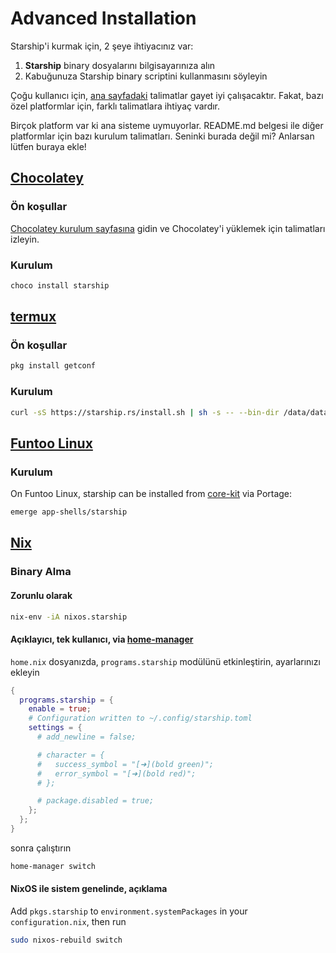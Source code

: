 # Advanced Installation

Starship'i kurmak için, 2 şeye ihtiyacınız var:

1. **Starship** binary dosyalarını bilgisayarınıza alın
1. Kabuğunuza Starship binary scriptini kullanmasını söyleyin

Çoğu kullanıcı için, [ana sayfadaki](/guide/#🚀-installation) talimatlar gayet iyi çalışacaktır. Fakat, bazı özel platformlar için, farklı talimatlara ihtiyaç vardır.

Birçok platform var ki ana sisteme uymuyorlar. README.md belgesi ile diğer platformlar için bazı kurulum talimatları. Seninki burada değil mi? Anlarsan lütfen buraya ekle!

## [Chocolatey ](https://chocolatey.org)

### Ön koşullar

[Chocolatey kurulum sayfasına](https://chocolatey.org/install) gidin ve Chocolatey'i yüklemek için talimatları izleyin.

### Kurulum

```powershell
choco install starship
```

## [termux](https://termux.com)

### Ön koşullar

```sh
pkg install getconf
```

### Kurulum

```sh
curl -sS https://starship.rs/install.sh | sh -s -- --bin-dir /data/data/com.termux/files/usr/bin
```

## [Funtoo Linux](https://www.funtoo.org/Welcome)

### Kurulum

On Funtoo Linux, starship can be installed from [core-kit](https://github.com/funtoo/core-kit/tree/1.4-release/app-shells/starship) via Portage:

```sh
emerge app-shells/starship
```

## [Nix](https://nixos.wiki/wiki/Nix)

### Binary Alma

#### Zorunlu olarak

```sh
nix-env -iA nixos.starship
```

#### Açıklayıcı, tek kullanıcı, via [home-manager](https://github.com/nix-community/home-manager)

`home.nix` dosyanızda, `programs.starship` modülünü etkinleştirin, ayarlarınızı ekleyin

```nix
{
  programs.starship = {
    enable = true;
    # Configuration written to ~/.config/starship.toml
    settings = {
      # add_newline = false;

      # character = {
      #   success_symbol = "[➜](bold green)";
      #   error_symbol = "[➜](bold red)";
      # };

      # package.disabled = true;
    };
  };
}
```

sonra çalıştırın

```sh
home-manager switch
```

#### NixOS ile sistem genelinde, açıklama

Add `pkgs.starship` to `environment.systemPackages` in your `configuration.nix`, then run

```sh
sudo nixos-rebuild switch
```

